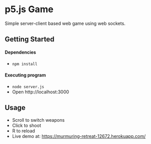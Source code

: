 # p5.js Game 

Simple server-client based web game using web sockets.

## Getting Started

#### Dependencies

* ```npm install``` 

#### Executing program

* ``` node server.js ```
* Open http://localhost:3000

## Usage
* Scroll to switch weapons
* Click to shoot
* R to reload
* Live demo at: https://murmuring-retreat-12672.herokuapp.com/
